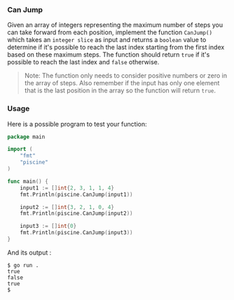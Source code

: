 ### Can Jump

Given an array of integers representing the maximum number of steps you can take forward from each position, implement the function `CanJump()` which takes an `integer slice` as input and returns a `boolean` value to determine if it's possible to reach the last index starting from the first index based on these maximum steps. The function should return `true` if it's possible to reach the last index and `false` otherwise.

> Note: The function only needs to consider positive numbers or zero in the array of steps. Also remember if the input has only one element that is the last position in the array so the function will return `true`.

### Usage

Here is a possible program to test your function:

```go
package main

import (
	"fmt"
	"piscine"
)

func main() {
	input1 := []int{2, 3, 1, 1, 4}
	fmt.Println(piscine.CanJump(input1))

	input2 := []int{3, 2, 1, 0, 4}
	fmt.Println(piscine.CanJump(input2))

	input3 := []int{0}
	fmt.Println(piscine.CanJump(input3))
}
```

And its output :

```console
$ go run .
true
false
true
$
```
